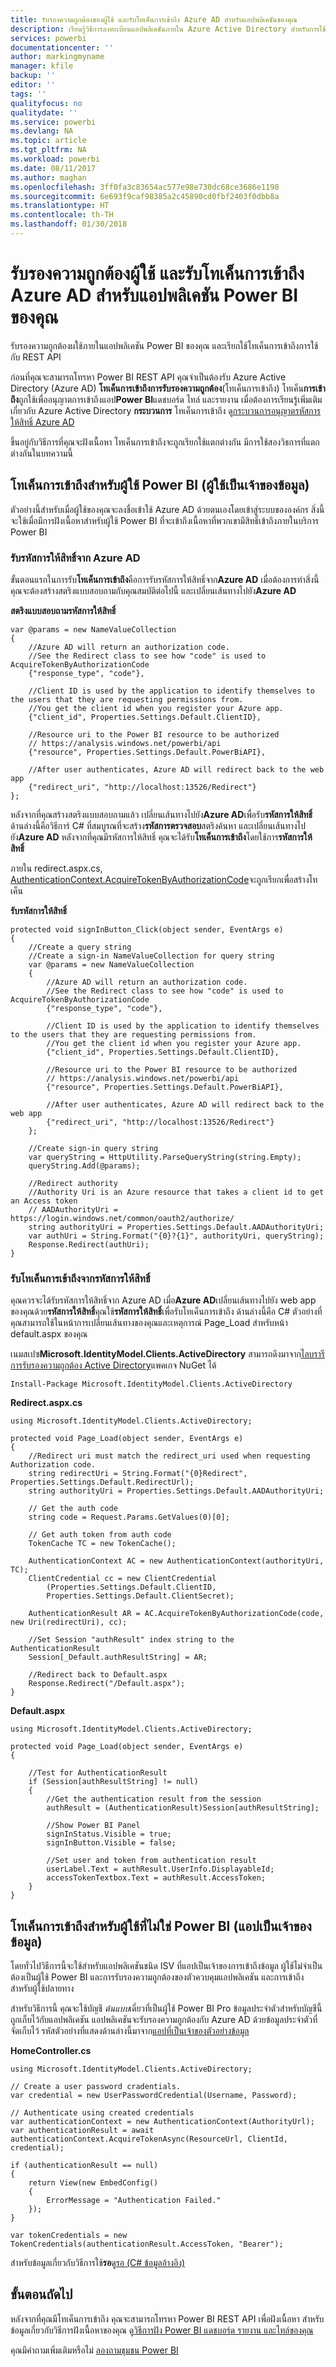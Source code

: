 ```yaml
---
title: รับรองความถูกต้องของผู้ใช้ และรับโทเค็นการเข้าถึง Azure AD สำหรับแอปพลิเคชันของคุณ
description: เรียนรู้วิธีการลงทะเบียนแอปพลิเคชันภายใน Azure Active Directory สำหรับการใช้งานด้วยการฝังเนื้อหา Power BI
services: powerbi
documentationcenter: ''
author: markingmyname
manager: kfile
backup: ''
editor: ''
tags: ''
qualityfocus: no
qualitydate: ''
ms.service: powerbi
ms.devlang: NA
ms.topic: article
ms.tgt_pltfrm: NA
ms.workload: powerbi
ms.date: 08/11/2017
ms.author: maghan
ms.openlocfilehash: 3ff0fa3c83654ac577e98e730dc68ce3686e1198
ms.sourcegitcommit: 6e693f9caf98385a2c45890cd0fbf2403f0dbb8a
ms.translationtype: HT
ms.contentlocale: th-TH
ms.lasthandoff: 01/30/2018
---
```

# <a name="authenticate-users-and-get-an-azure-ad-access-token-for-your-power-bi-app"></a>รับรองความถูกต้องผู้ใช้ และรับโทเค็นการเข้าถึง Azure AD สำหรับแอปพลิเคชัน Power BI ของคุณ
รับรองความถูกต้องผใช้ภายในแอปพลิเคชัน Power BI ของคุณ และเรียกใช้โทเค็นการเข้าถึงการใช้กับ REST API

ก่อนที่คุณจะสามารถโทรหา Power BI REST API คุณจำเป็นต้องรับ Azure Active Directory (Azure AD) **โทเค็นการเข้าถึงการรับรองความถูกต้อง**(โทเค็นการเข้าถึง) โทเค็น**การเข้าถึง**ถูกใช้เพื่ออนุญาตการเข้าถึงแอป**Power BI**แดชบอร์ด ไทล์ และรายงาน เมื่อต้องการเรียนรู้เพิ่มเติมเกี่ยวกับ Azure Active Directory **กระบวนการ** โทเค็นการเข้าถึง ดู[กระบวนการอนุญาตรหัสการให้สิทธิ์ Azure AD](https://msdn.microsoft.com/library/azure/dn645542.aspx)

ขึ้นอยู่กับวิธีการที่คุณจะฝังเนื้อหา โทเค็นการเข้าถึงจะถูกเรียกใช้แตกต่างกัน มีการใช้สองวิธการที่แตกต่างกันในบทความนี้

## <a name="access-token-for-power-bi-users-user-owns-data"></a>โทเค็นการเข้าถึงสำหรับผู้ใช้ Power BI (ผู้ใช้เป็นเจ้าของข้อมูล)
ตัวอย่างนี้สำหรับเมื่อผู้ใช้ของคุณจะลงชื่อเข้าใช้ Azure AD ด้วยตนเองโดยเข้าสู่ระบบขององค์กร สิ่งนี้จะใช้เมื่อมีการฝังเนื้อหาสำหรับผู้ใช้ Power BI ที่จะเข้าถึงเนื้อหาที่พวกเขามีสิทธิ์เข้าถึงภายในบริการ Power BI

### <a name="get-an-authorization-code-from-azure-ad"></a>รับรหัสการให้สิทธิ์จาก Azure AD
ขั้นตอนแรกในการรับ**โทเค็นการเข้าถึง**คือการรับรหัสการให้สิทธิ์จาก**Azure AD** เมื่อต้องการทำสิ่งนี้ คุณจะต้องสร้างสตริงแบบสอบถามกับคุณสมบัติต่อไปนี้ และเปลี่ยนเส้นทางไปยัง**Azure AD**

**สตริงแบบสอบถามรหัสการให้สิทธิ์**

```
var @params = new NameValueCollection
{
    //Azure AD will return an authorization code. 
    //See the Redirect class to see how "code" is used to AcquireTokenByAuthorizationCode
    {"response_type", "code"},

    //Client ID is used by the application to identify themselves to the users that they are requesting permissions from. 
    //You get the client id when you register your Azure app.
    {"client_id", Properties.Settings.Default.ClientID},

    //Resource uri to the Power BI resource to be authorized
    // https://analysis.windows.net/powerbi/api
    {"resource", Properties.Settings.Default.PowerBiAPI},

    //After user authenticates, Azure AD will redirect back to the web app
    {"redirect_uri", "http://localhost:13526/Redirect"}
};
```

หลังจากที่คุณสร้างสตริงแบบสอบถามแล้ว เปลี่ยนเส้นทางไปยัง**Azure AD**เพื่อรับ**รหัสการให้สิทธิ์**  ด้านล่างนี้คือวิธีการ์ C# ที่สมบูรณที่จะสร้าง**รหัสการตรวจสอบ**สตริงค้นหา และเปลี่ยนเส้นทางไปยัง**Azure AD** หลังจากที่คุณมีรหัสการให้สิทธิ์ คุณจะได้รับ**โทเค็นการเข้าถึง**โดยใช้การ**รหัสการให้สิทธิ์**

ภายใน redirect.aspx.cs, [AuthenticationContext.AcquireTokenByAuthorizationCode](https://msdn.microsoft.com/library/azure/dn479531.aspx)จะถูกเรียกเพื่อสร้างโทเค็น

**รับรหัสการให้สิทธิ์**

```
protected void signInButton_Click(object sender, EventArgs e)
{
    //Create a query string
    //Create a sign-in NameValueCollection for query string
    var @params = new NameValueCollection
    {
        //Azure AD will return an authorization code. 
        //See the Redirect class to see how "code" is used to AcquireTokenByAuthorizationCode
        {"response_type", "code"},

        //Client ID is used by the application to identify themselves to the users that they are requesting permissions from. 
        //You get the client id when you register your Azure app.
        {"client_id", Properties.Settings.Default.ClientID},

        //Resource uri to the Power BI resource to be authorized
        // https://analysis.windows.net/powerbi/api
        {"resource", Properties.Settings.Default.PowerBiAPI},

        //After user authenticates, Azure AD will redirect back to the web app
        {"redirect_uri", "http://localhost:13526/Redirect"}
    };

    //Create sign-in query string
    var queryString = HttpUtility.ParseQueryString(string.Empty);
    queryString.Add(@params);

    //Redirect authority
    //Authority Uri is an Azure resource that takes a client id to get an Access token
    // AADAuthorityUri = https://login.windows.net/common/oauth2/authorize/
    string authorityUri = Properties.Settings.Default.AADAuthorityUri;
    var authUri = String.Format("{0}?{1}", authorityUri, queryString);
    Response.Redirect(authUri);
}
```

### <a name="get-an-access-token-from-authorization-code"></a>รับโทเค็นการเข้าถึงจากรหัสการให้สิทธิ์
คุณควรจะได้รับรหัสการให้สิทธิ์จาก Azure AD เมื่อ**Azure AD**เปลี่ยนเส้นทางไปยัง web app ของคุณด้วย**รหัสการให้สิทธิ์**คุณใช้**รหัสการให้สิทธิ์**เพื่อรับโทเค็นการเข้าถึง ด้านล่างนี้คือ C# ตัวอย่างที่คุณสามารถใช้ในหน้าการเปลี่ยนเส้นทางของคุณและเหตุการณ์ Page_Load สำหรับหน้า default.aspx ของคุณ

เนมสเปซ**Microsoft.IdentityModel.Clients.ActiveDirectory** สามารถดึงมาจาก[ไลบรารีการรับรองความถูกต้อง Active Directory](https://www.nuget.org/packages/Microsoft.IdentityModel.Clients.ActiveDirectory/)แพคเกจ NuGet ได้

```
Install-Package Microsoft.IdentityModel.Clients.ActiveDirectory
```

**Redirect.aspx.cs**

```
using Microsoft.IdentityModel.Clients.ActiveDirectory;

protected void Page_Load(object sender, EventArgs e)
{
    //Redirect uri must match the redirect_uri used when requesting Authorization code.
    string redirectUri = String.Format("{0}Redirect", Properties.Settings.Default.RedirectUrl);
    string authorityUri = Properties.Settings.Default.AADAuthorityUri;

    // Get the auth code
    string code = Request.Params.GetValues(0)[0];

    // Get auth token from auth code
    TokenCache TC = new TokenCache();

    AuthenticationContext AC = new AuthenticationContext(authorityUri, TC);
    ClientCredential cc = new ClientCredential
        (Properties.Settings.Default.ClientID,
        Properties.Settings.Default.ClientSecret);

    AuthenticationResult AR = AC.AcquireTokenByAuthorizationCode(code, new Uri(redirectUri), cc);

    //Set Session "authResult" index string to the AuthenticationResult
    Session[_Default.authResultString] = AR;

    //Redirect back to Default.aspx
    Response.Redirect("/Default.aspx");
}
```

**Default.aspx**

```
using Microsoft.IdentityModel.Clients.ActiveDirectory;

protected void Page_Load(object sender, EventArgs e)
{

    //Test for AuthenticationResult
    if (Session[authResultString] != null)
    {
        //Get the authentication result from the session
        authResult = (AuthenticationResult)Session[authResultString];

        //Show Power BI Panel
        signInStatus.Visible = true;
        signInButton.Visible = false;

        //Set user and token from authentication result
        userLabel.Text = authResult.UserInfo.DisplayableId;
        accessTokenTextbox.Text = authResult.AccessToken;
    }
}
```

## <a name="access-token-for-non-power-bi-users-app-owns-data"></a>โทเค็นการเข้าถึงสำหรับผู้ใช้ที่ไม่ใช่ Power BI (แอปเป็นเจ้าของข้อมูล)
โดยทั่วไปวิธีการนี้จะใช้สำหรับแอปพลิเคชันชนิด ISV ที่แอปเป็นเจ้าของการเข้าถึงข้อมูล ผู้ใช้ไม่จำเป็นต้องเป็นผู้ใช้ Power BI และการรับรองความถูกต้องของตัวควบคุมแอปพลิเคชัน และการเข้าถึงสำหรับผู้ใช้ปลายทาง

สำหรับวิธีการนี้ คุณจะใช้บัญชี *ต้นแบบ*เดี่ยวที่เป็นผู้ใช้ Power BI Pro ข้อมูลประจำตัวสำหรับบัญชีนี้ถูกเก็บไว้กับแอปพลิเคชัน แอปพลิเคชันจะรับรองความถูกต้องกับ Azure AD ด้วยข้อมูลประจำตัวที่จัดเก็บไว้ รหัสตัวอย่างที่แสดงด้านล่างนี้มาจาก[แอปที่เป็นเจ้าของตัวอย่างข้อมูล](https://github.com/guyinacube/PowerBI-Developer-Samples/tree/master/App%20Owns%20Data)

**HomeController.cs**

```
using Microsoft.IdentityModel.Clients.ActiveDirectory;

// Create a user password cradentials.
var credential = new UserPasswordCredential(Username, Password);

// Authenticate using created credentials
var authenticationContext = new AuthenticationContext(AuthorityUrl);
var authenticationResult = await authenticationContext.AcquireTokenAsync(ResourceUrl, ClientId, credential);

if (authenticationResult == null)
{
    return View(new EmbedConfig()
    {
        ErrorMessage = "Authentication Failed."
    });
}

var tokenCredentials = new TokenCredentials(authenticationResult.AccessToken, "Bearer");
```

สำหรับข้อมูลเกี่ยวกับวิธีการใช้**รอ**ดู[รอ (C# ข้อมูลอ้างอิง)](https://docs.microsoft.com/dotnet/csharp/language-reference/keywords/await)

## <a name="next-steps"></a>ขั้นตอนถัดไป
หลังจากที่คุณมีโทเค็นการเข้าถึง คุณจะสามารถโทรหา Power BI REST API เพื่อฝังเนื้อหา สำหรับข้อมูลเกี่ยวกับวิธีการฝังเนื้อหาของคุณ ดู[วิธีการฝัง Power BI แดชบอร์ด รายงาน และไทล์ของคุณ](embedding-content.md#step-2-embed-your-content)

คุณมีคำถามเพิ่มเติมหรือไม่ [ลองถามชุมชน Power BI](http://community.powerbi.com/)

